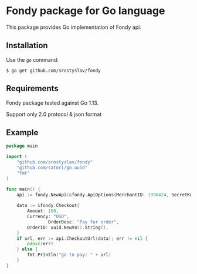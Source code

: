 # Fondy package for Go language

This package provides Go implementation of Fondy api.

## Installation

Use the `go` command:

	$ go get github.com/srostyslav/fondy

## Requirements

Fondy package tested against Go 1.13.

Support only 2.0 protocol & json format

## Example

```go
package main

import (
    "github.com/srostyslav/fondy"
    "github.com/satori/go.uuid"
    "fmt"
)

func main() {
    api := fondy.NewApi(&fondy.ApiOptions{MerchantID: 1396424, SecretKey: "test"})
    
    data := &fondy.Checkout{
		Amount: 100,
		Currency: "USD",
                OrderDesc: "Pay for order",
		OrderID: uuid.NewV4().String(),
	}
	if url, err := api.CheckoutUrl(data); err != nil {
		panic(err)
	} else {
		fmt.Println("go to pay: " + url)
	}
}

```
